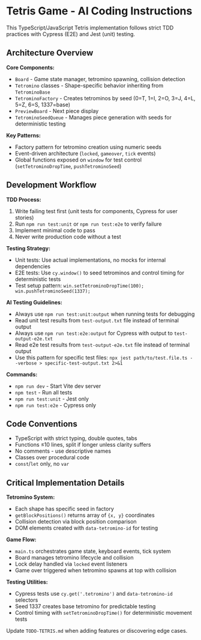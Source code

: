 # Tetris Game - AI Coding Instructions

This TypeScript/JavaScript Tetris implementation follows strict TDD practices with Cypress (E2E) and Jest (unit) testing.

## Architecture Overview

**Core Components:**

- `Board` - Game state manager, tetromino spawning, collision detection
- `Tetromino` classes - Shape-specific behavior inheriting from `TetrominoBase`
- `TetrominoFactory` - Creates tetrominos by seed (0=T, 1=I, 2=O, 3=J, 4=L, 5=Z, 6=S, 1337=base)
- `PreviewBoard` - Next piece display
- `TetrominoSeedQueue` - Manages piece generation with seeds for deterministic testing

**Key Patterns:**

- Factory pattern for tetromino creation using numeric seeds
- Event-driven architecture (`locked`, `gameover`, `tick` events)
- Global functions exposed on `window` for test control (`setTetrominoDropTime`, `pushTetrominoSeed`)

## Development Workflow

**TDD Process:**

1. Write failing test first (unit tests for components, Cypress for user stories)
2. Run `npm run test:unit` or `npm run test:e2e` to verify failure
3. Implement minimal code to pass
4. Never write production code without a test

**Testing Strategy:**

- Unit tests: Use actual implementations, no mocks for internal dependencies
- E2E tests: Use `cy.window()` to seed tetrominos and control timing for deterministic tests
- Test setup pattern: `win.setTetrominoDropTime(100); win.pushTetrominoSeed(1337);`

**AI Testing Guidelines:**

- Always use `npm run test:unit:output` when running tests for debugging
- Read unit test results from `test-output.txt` file instead of terminal output
- Always use `npm run test:e2e:output` for Cypress with output to `test-output-e2e.txt`
- Read e2e test results from `test-output-e2e.txt` file instead of terminal output
- Use this pattern for specific test files: `npx jest path/to/test.file.ts --verbose > specific-test-output.txt 2>&1`

**Commands:**

- `npm run dev` - Start Vite dev server
- `npm test` - Run all tests
- `npm run test:unit` - Jest only
- `npm run test:e2e` - Cypress only

## Code Conventions

- TypeScript with strict typing, double quotes, tabs
- Functions ≤10 lines, split if longer unless clarity suffers
- No comments - use descriptive names
- Classes over procedural code
- `const`/`let` only, no `var`

## Critical Implementation Details

**Tetromino System:**

- Each shape has specific seed in factory
- `getBlockPositions()` returns array of `{x, y}` coordinates
- Collision detection via block position comparison
- DOM elements created with `data-tetromino-id` for testing

**Game Flow:**

- `main.ts` orchestrates game state, keyboard events, tick system
- Board manages tetromino lifecycle and collision
- Lock delay handled via `locked` event listeners
- Game over triggered when tetromino spawns at top with collision

**Testing Utilities:**

- Cypress tests use `cy.get('.tetromino')` and `data-tetromino-id` selectors
- Seed 1337 creates base tetromino for predictable testing
- Control timing with `setTetrominoDropTime()` for deterministic movement tests

Update `TODO-TETRIS.md` when adding features or discovering edge cases.
